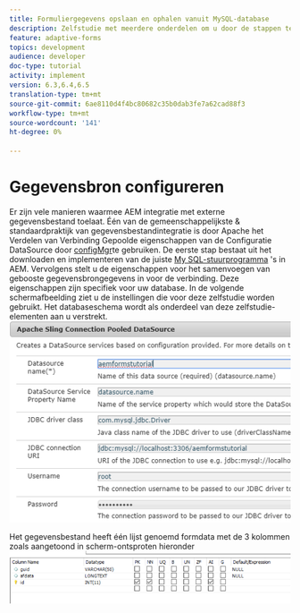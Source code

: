 ```yaml
---
title: Formuliergegevens opslaan en ophalen vanuit MySQL-database
description: Zelfstudie met meerdere onderdelen om u door de stappen te laten lopen die nodig zijn voor het opslaan en ophalen van formuliergegevens
feature: adaptive-forms
topics: development
audience: developer
doc-type: tutorial
activity: implement
version: 6.3,6.4,6.5
translation-type: tm+mt
source-git-commit: 6ae8110d4f4bc80682c35b0dab3fe7a62cad88f3
workflow-type: tm+mt
source-wordcount: '141'
ht-degree: 0%

---
```


# Gegevensbron configureren

Er zijn vele manieren waarmee AEM integratie met externe gegevensbestand toelaat. Één van de gemeenschappelijkste &amp; standaardpraktijk van gegevensbestandintegratie is door Apache het Verdelen van Verbinding Gepoolde eigenschappen van de Configuratie DataSource door [configMgr](http://localhost:4502/system/console/configMgr)te gebruiken.
De eerste stap bestaat uit het downloaden en implementeren van de juiste [My SQL-stuurprogramma](https://mvnrepository.com/artifact/mysql/mysql-connector-java) &#39;s in AEM.
Vervolgens stelt u de eigenschappen voor het samenvoegen van gebooste gegevensbrongegevens in voor de verbinding. Deze eigenschappen zijn specifiek voor uw database. In de volgende schermafbeelding ziet u de instellingen die voor deze zelfstudie worden gebruikt. Het databaseschema wordt als onderdeel van deze zelfstudie-elementen aan u verstrekt.
![gegevensbron](assets/data-source.png)

Het gegevensbestand heeft één lijst genoemd formdata met de 3 kolommen zoals aangetoond in scherm-ontsproten hieronder![gegevensbestand](assets/data-base-tables.PNG)
